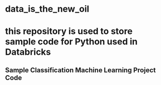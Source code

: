 # data_is_the_new_oil
# this repository is used to store sample code for Python used in Databricks
## Sample Classification Machine Learning Project Code 
